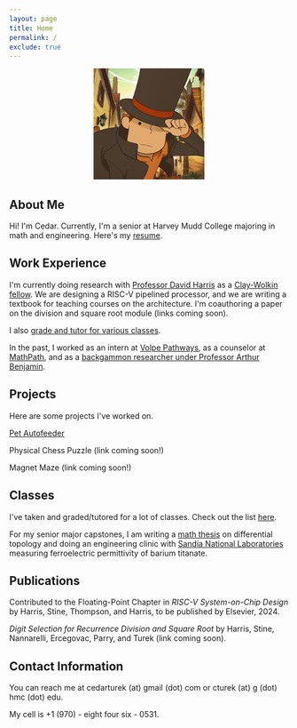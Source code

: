 ```yaml
---
layout: page
title: Home
permalink: /
exclude: true
---
```


<div style="text-align: center">
  <img src="./assets/img/logo.png" alt="logo" width="200" />
</div>

## About Me

Hi! I'm Cedar. Currently, I'm a senior at Harvey Mudd College majoring in math and engineering. Here's my [resume](https://cturek.github.io/home/resume.html).

## Work Experience

I'm currently doing research with [Professor David Harris](http://pages.hmc.edu/harris/) as a [Clay-Wolkin fellow](https://www.hmc.edu/engineering/engineering-fellowships/clay-wolkin-fellowship/). We are designing a RISC-V pipelined processor, and we are writing a textbook for teaching courses on the architecture. I'm coauthoring a paper on the division and square root module (links coming soon).

I also [grade and tutor for various classes](https://cturek.github.io/home/classes.html).

In the past, I worked as an intern at [Volpe Pathways](https://www.volpe.dot.gov/about-us/careers/student-and-recent-graduate-opportunities), as a counselor at [MathPath](https://www.mathpath.org/), and as a [backgammon researcher under Professor Arthur Benjamin](https://www.hmc.edu/about/2021/01/11/art-benjamin-is-backgammon-champ/).

## Projects

Here are some projects I've worked on.

[Pet Autofeeder](https://cturek.github.io/E155-Autofeeder/)

Physical Chess Puzzle (link coming soon!)

Magnet Maze (link coming soon!)

## Classes

I've taken and graded/tutored for a lot of classes. Check out the list [here](https://cturek.github.io/home/classes.html).

For my senior major capstones, I am writing a [math thesis](https://sites.google.com/g.hmc.edu/cturek) on differential topology and doing an engineering clinic with [Sandia National Laboratories](https://www.sandia.gov/) measuring ferroelectric permittivity of barium titanate. 

## Publications

Contributed to the Floating-Point Chapter in *RISC-V System-on-Chip Design* by Harris, Stine, Thompson, and Harris, to be published by Elsevier, 2024.

*Digit Selection for Recurrence Division and Square Root* by Harris, Stine, Nannarelli, Ercegovac, Parry, and Turek (link coming soon).

## Contact Information

You can reach me at cedarturek (at) gmail (dot) com or cturek (at) g (dot) hmc (dot) edu. 

My cell is +1 (970) - eight four six - 0531. 